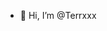 - 👋 Hi, I’m @Terrxxx
<!---- 👀 I’m interested in Minecraft Develop
- 🌱 I’m Minecraft Developer
- 💞️ I’m happy
- 📫 Good Bye
- ❤ My website: https://mc.theyrxs.com


Terrxxx/Terrxxx is a ✨ special ✨ repository because its `README.md` (this file) appears on your GitHub profile.
You can click the Preview link to take a look at your changes.
--->
